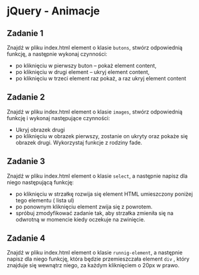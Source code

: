 # jQuery - Animacje

## Zadanie 1
Znajdź w pliku index.html element o klasie ```butons```, stwórz odpowiednią funkcję, a  następnie wykonaj czynności:
* po kliknięciu w pierwszy buton – pokaż element content,
* po kliknięciu w drugi element – ukryj element content,
* po kliknięciu w trzeci element raz pokaż, a raz ukryj element content

## Zadanie 2
Znajdź w pliku index.html element o klasie ```images```, stwórz odpowiednią funkcję i wykonaj następujące czynności:
* Ukryj obrazek drugi
* po kliknięciu w obrazek pierwszy, zostanie on ukryty oraz pokaże się obrazek drugi.
Wykorzystaj funkcje z rodziny fade.


## Zadanie 3
Znajdź w pliku index.html element o klasie ```select```, a następnie napisz dla niego następującą funkcję:
* po kliknięciu w strzałkę rozwija się element HTML umieszczony poniżej tego elementu ( lista ul)
* po ponownym kliknięciu element zwija się z powrotem.
* spróbuj zmodyfikować zadanie tak, aby strzałka zmieniła się na odwrotną w momencie kiedy oczekuje na zwinięcie.


## Zadanie 4
Znajdź w pliku index.html element o klasie ```runnig-element```, a następnie napisz dla niego funkcję, która będzie przemieszczała element ```div``` , który znajduje się wewnątrz niego, za każdym kliknięciem o 20px w prawo.
